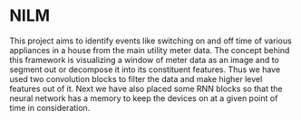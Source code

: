 # NILM
This project aims to identify events like switching on and off time of various appliances in a house from the main utility meter data.
The concept behind this framework is visualizing a window of meter data as an image and to segment out or decompose it into its constituent features. Thus we have used two convolution blocks to filter the data and make higher level features out of it.
Next we have also placed some RNN blocks so that the neural network has a memory to keep the devices on at a given point of time in consideration.
